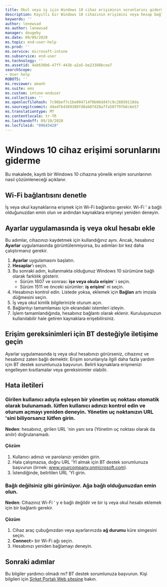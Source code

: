 ```yaml
---
title: Okul veya iş için Windows 10 cihaz erişiminin sorunlarını giderme | Microsoft Intune
description: Kayıtlı bir Windows 10 cihazının erişimini veya hesap bağlantı sorunlarını çözün.
keywords: ''
author: lenewsad
ms.author: lanewsad
manager: dougeby
ms.date: 09/09/2020
ms.topic: end-user-help
ms.prod: ''
ms.service: microsoft-intune
ms.subservice: end-user
ms.technology: ''
ms.assetid: 4ab630b6-47ff-443b-a2a5-be23388bcea7
searchScope:
- User help
ROBOTS: ''
ms.reviewer: amanh
ms.suite: ems
ms.custom: intune-enduser
ms.collection: ''
ms.openlocfilehash: 7c96bef7c1be004714f0b06dd47c9c28850118da
ms.sourcegitcommit: d4ed7b4369389fd8ab07d28a7fa507797b6c6e57
ms.translationtype: MT
ms.contentlocale: tr-TR
ms.lasthandoff: 09/10/2020
ms.locfileid: "89643428"
---
```

# <a name="troubleshoot-windows-10-device-access"></a>Windows 10 cihaz erişimi sorunlarını giderme
Bu makalede, kayıtlı bir Windows 10 cihazına yönelik erişim sorunlarının nasıl çözümleneceği açıklanır. 

## <a name="check-wi-fi-connection"></a>Wi-Fi bağlantısını denetle  

İş veya okul kaynaklarına erişmek için Wi-Fi bağlantısı gerekir. Wi-Fi ' a bağlı olduğunuzdan emin olun ve ardından kaynaklara erişmeyi yeniden deneyin.  

## <a name="add-work-or-school-account-in-settings-app"></a>Ayarlar uygulamasında iş veya okul hesabı ekle  
Bu adımlar, cihazınızı kaydetmek için kullandığınız aynı. Ancak, hesabınız **Ayarlar** uygulamasında görüntülenmiyorsa, bu adımları bir kez daha çalıştırmanız gerekir.  

1. **Ayarlar** uygulamasını başlatın. 
2. **Hesaplar**’ı seçin.
3. Bu sonraki adım, kullanmakta olduğunuz Windows 10 sürümüne bağlı olarak farklılık gösterir. 
    * Sürüm 1607 ve sonrası: **işe veya okula erişim**' i seçin.
    * Sürüm 1511 ve önceki sürümler: **iş erişimi**' ni seçin.  
4. Hesabınızı kontrol edin. Listede yoksa, eklemek için **Bağlan** artı imzala düğmesini seçin. 
5. İş veya okul kimlik bilgilerinizle oturum açın. 
6. Bağlantıyı tamamlaması için ekrandaki istemleri izleyin.  
7. İşlem tamamlandığında, hesabınız bağlantı olarak eklenir. Kuruluşunuzun kullanılabilir hale getiren kaynaklara erişebilirsiniz.   

## <a name="contact-it-support-for-access-requirements"></a>Erişim gereksinimleri için BT desteğiyle iletişime geçin  
Ayarlar uygulamasında iş veya okul hesabınızı görürseniz, cihazınız ve hesabınız zaten bağlı demektir. Erişim sorunlarıyla ilgili daha fazla yardım için BT destek sorumlunuza başvurun. Belirli kaynaklara erişmenizi engelleyen kısıtlamalar veya gereksinimler olabilir.  

## <a name="error-messages"></a>Hata iletileri  

### <a name="we-couldnt-auto-discover-a-management-endpoint-matching-the-username-entered-please-check-your-username-and-try-again-if-you-know-the-url-to-your-management-endpoint-please-enter-it"></a>Girilen kullanıcı adıyla eşleşen bir yönetim uç noktası otomatik olarak bulunamadı. lütfen kullanıcı adınızı kontrol edin ve oturum açmayı yeniden deneyin. Yönetim uç noktanızın URL 'sini biliyorsanız lütfen girin.

**Neden**: hesabınız, girilen URL 'nin yanı sıra (Yönetim uç noktası olarak da anılır) doğrulanamadı.  

#### <a name="resolution"></a>Çözüm
1. Kullanıcı adınızı ve parolanızı yeniden girin. 
2. Hala çalışmazsa, doğru URL 'YI almak için BT destek sorumlunuza başvurun (örnek: www.yourcompany.onmicrosoft.com). 
3. İstendiğinde, belirtilen URL 'YI girin. 

### <a name="it-looks-like-youre-not-connected-make-sure-youre-connected-to-the-network"></a>Bağlı değilsiniz gibi görünüyor. Ağa bağlı olduğunuzdan emin olun.

**Neden**: Cihazınız Wi-Fi ' y e bağlı değildir ve bir iş veya okul hesabı eklemek için bir bağlantı gerekir.     

#### <a name="resolution"></a>Çözüm
1. Cihaz araç çubuğınızdan veya ayarlarınızda **ağ durumu** küre simgesini seçin.
2. **Connect**> bir Wi-Fi ağı seçin.  
3. Hesabınızı yeniden bağlamayı deneyin.  


## <a name="next-steps"></a>Sonraki adımlar  

Bu bilgiler yardımcı olmadı mı? BT destek sorumlunuza başvurun. Kişi bilgileri için [Şirket Portalı Web sitesine](https://go.microsoft.com/fwlink/?linkid=2010980) bakın.
